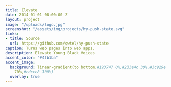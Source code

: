```yaml
---
title: Elevate
date: 2014-01-01 08:00:00 Z
layout: project
image: "/uploads/logo.jpg"
screenshot: "/assets/img/projects/hy-push-state.svg"
links:
- title: Source
  url: https://github.com/qwtel/hy-push-state
caption: Turns web pages into web apps.
description: Elevate Young Black Voices
accent_color: "#4fb1ba"
accent_image:
  background: linear-gradient(to bottom,#193747 0%,#233e4c 30%,#3c929e 50%,#d5d5d4
    70%,#cdccc8 100%)
  overlay: true
---
```


